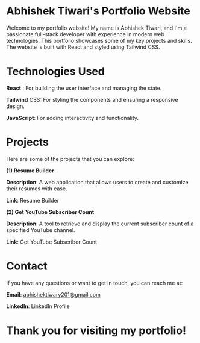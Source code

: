 # Abhishek Tiwari's Portfolio Website

Welcome to my portfolio website! My name is Abhishek Tiwari, and I'm a passionate full-stack developer with experience in modern web technologies. This portfolio showcases some of my key projects and skills. The website is built with React and styled using Tailwind CSS.

# Technologies Used
**React** : For building the user interface and managing the state.

**Tailwind** CSS: For styling the components and ensuring a responsive design.

**JavaScript**: For adding interactivity and functionality.

# Projects
Here are some of the projects that you can explore:

**(1) Resume Builder**

**Description**: A web application that allows users to create and customize their resumes with ease.

**Link**: Resume Builder

**(2) Get YouTube Subscriber Count**

**Description**: A tool to retrieve and display the current subscriber count of a specified YouTube channel.

**Link**: Get YouTube Subscriber Count

# Contact
If you have any questions or want to get in touch, you can reach me at:

**Email**: abhishektiwary201@gmail.com

**LinkedIn**: LinkedIn Profile

# Thank you for visiting my portfolio!
